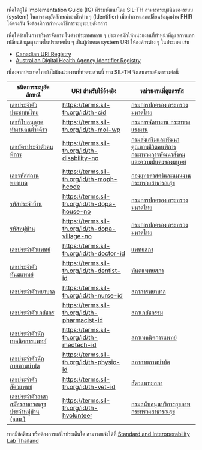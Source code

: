 เพื่อให้ผู้ใช้ Implementation Guide (IG) ที่ร่วมพัฒนาโดย SIL-TH สามารถระบุชนิดของระบบ (system) ในการระบุอัตลักษณ์ของสิ่งต่าง ๆ (Identifier) เมื่อทำการแลกเปลี่ยนข้อมูลผ่าน FHIR ได้ตรงกัน จึงต้องมีการกำหนดวิธีการระบุระบบดังกล่าว

เพื่อให้ง่ายในการบริหารจัดการ ในต่างประเทศหลาย ๆ ประเทศมักให้หน่วยงานที่ทำหน้าที่ดูแลการแลกเปลี่ยนข้อมูลสุขภาพในประเทศนั้น ๆ เป็นผู้กำหนด system URI ให้องค์กรต่าง ๆ ในประเทศ เช่น

- [Canadian URI Registry](https://simplifier.net/canadianuriregistry)
- [Australian Digital Health Agency Identifier Registry](https://namespaces.digitalhealth.gov.au/browse-identifiers.html)

เนื่องจากประเทศไทยยังไม่มีหน่วยงานที่ทำตรงส่วนนี้ ทาง SIL-TH จึงเสนอร่างดังตารางต่อนี้

| ชนิดการระบุอัตลักษณ์                                                                     | URI สำหรับใช้อ้างอิง                           | หน่วยงานที่ดูแลรหัส                                                                                                                                        |
| ---------------------------------------------------------------------------------------- | ---------------------------------------------- | ---------------------------------------------------------------------------------------------------------------------------------------------------------- |
| [เลขประจำตัวประชาชนไทย](/NamingSystem/IDThaiCid)                                         | https://terms.sil-th.org/id/th-cid             | [กรมการปกครอง กระทรวงมหาดไทย](https://www.dopa.go.th/)                                                                                                     |
| [เลขที่ใบอนุญาตทำงานคนต่างด้าว](/NamingSystem/IDThaiWorkPermit)                          | https://terms.sil-th.org/id/th-mol-wp          | [กรมการจัดหางาน กระทรวงแรงงาน](https://www.mol.go.th/)                                                                                                     |
| [เลขบัตรประจำตัวคนพิการ](/NamingSystem/IDThaiDisability)                                 | https://terms.sil-th.org/id/th-disability-no   | [กรมส่งเสริมและพัฒนาคุณภาพชีวิตคนพิการ กระทรวงการพัฒนาสังคมและความมั่นคงของมนุษย์](https://dep.go.th/th/rights-welfares-services/disabled-person-id-card/) |
| [เลขรหัสสถานพยาบาล](/NamingSystem/IDHcode)                                               | https://terms.sil-th.org/id/th-moph-hcode      | [กองยุทธศาสตร์และแผนงาน กระทรวงสาธารณสุข](https://bps.moph.go.th)                                                                                          |
| [รหัสประจำบ้าน](https://terms.sil-th.org/NamingSystem/IDDopaHouseNo)                     | https://terms.sil-th.org/id/th-dopa-house-no   | [กรมการปกครอง กระทรวงมหาดไทย](https://www.dopa.go.th/)                                                                                                     |
| [รหัสหมู่บ้าน](https://terms.sil-th.org/NamingSystem/IDDopaVillageNo)                    | https://terms.sil-th.org/id/th-dopa-village-no | [กรมการปกครอง กระทรวงมหาดไทย](https://www.dopa.go.th/)                                                                                                     |
| [เลขประจำตัวแพทย์](/NamingSystem/IDThaiDoctor)                                           | https://terms.sil-th.org/id/th-doctor-id       | [แพทยสภา](https://tmc.or.th/)                                                                                                                              |
| [เลขประจำตัวทันตแพทย์](/NamingSystem/IDThaiDentist)                                      | https://terms.sil-th.org/id/th-dentist-id      | [ทันตแพทยสภา](https://dentalcouncil.or.th/)                                                                                                                |
| [เลขประจำตัวพยาบาล](/NamingSystem/IDThaiNurse)                                           | https://terms.sil-th.org/id/th-nurse-id        | [สภาการพยาบาล](https://www.tnmc.or.th/)                                                                                                                    |
| [เลขประจำตัวเภสัชกร](/NamingSystem/IDThaiPharmacist)                                     | https://terms.sil-th.org/id/th-pharmacist-id   | [สภาเภสัชกรรม](https://www.pharmacycouncil.org/)                                                                                                           |
| [เลขประจำตัวนักเทคนิคการแพทย์](/NamingSystem/IDThaiMedTech)                              | https://terms.sil-th.org/id/th-medtech-id      | [สภาเทคนิคการแพทย์](http://www.mtc.or.th/)                                                                                                                 |
| [เลขประจำตัวนักกายภาพบำบัด](/NamingSystem/IDThaiPhysio)                                  | https://terms.sil-th.org/id/th-physio-id       | [สภากายภาพบำบัด](https://pt.or.th/PTCouncil/)                                                                                                              |
| [เลขประจำตัวสัตวแพทย์](/NamingSystem/IDThaiVet)                                          | https://terms.sil-th.org/id/th-vet-id          | [สัตวแพทยสภา](https://www.vetcouncil.or.th/)                                                                                                               |
| [เลขประจำตัวอาสาสมัครสาธารณสุขประจำหมู่บ้าน (อสม.)](/NamingSystem/IDThaiHealthVolunteer) | https://terms.sil-th.org/id/th-hvolunteer      | [กรมสนับสนุนบริการสุขภาพ กระทรวงสาธารณสุข](https://hss.moph.go.th/)                                                                                        |

หากมีข้อติชม หรือต้องการแก้ไขประเด็นใด สามารถแจ้งได้ที่ [Standard and Interoperability Lab Thailand](http://sil-th.org)
